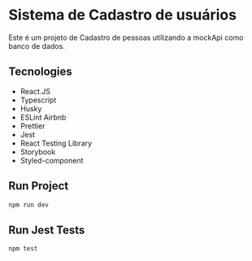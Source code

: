# Sistema de Cadastro de usuários
Este é um projeto de Cadastro de pessoas utilizando a mockApi como banco de dados.


## Tecnologies

* React.JS
* Typescript
* Husky
* ESLint Airbnb
* Prettier
* Jest
* React Testing Library
* Storybook
* Styled-component

## Run Project

```bash
npm run dev
```

## Run Jest Tests

```bash
npm test
```

